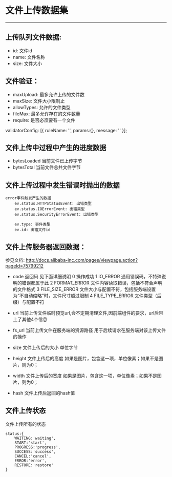 # 文件上传数据集

-------------------------------

## 上传队列文件数据:	
* id: 文件id   
* name: 文件名称  
* size: 文件大小  


## 文件验证：
* maxUpload: 最多允许上传的文件数
* maxSize: 文件大小限制止   
* allowTypes: 允许的文件类型  
* fileMax: 最多允许存在的文件数量 
* require: 是否必须要有一个文件  

validatorConfig: [{
	ruleName: '',
	params:{},
	message: ''	
}];



## 文件上传中过程中产生的进度数据
 * bytesLoaded 当前文件已上传字节
 * bytesTotal 当前文件总共文件字节


## 文件上传过程中发生错误时抛出的数据
	error事件触发产生的数据
		ev.status.HTTPStatusEvent: 出错类型
		ev.status.IOErrorEvent: 出错类型
		ev.status.SecurityErrorEvent: 出错类型

		ev.type: 事件类型
		ev.id: 出错文件id


## 文件上传服务器返回数据： 

参见文档: http://docs.alibaba-inc.com/pages/viewpage.action?pageId=75799212

* code	 返回码	 见下面详细说明
	0	 操作成功
	1	 IO_ERROR 通用错误码，不特殊说明的错误都属于此 
	2 FORMAT_ERROR 
		文件内容读取错误，包括不符合声明的文件格式 
	3 FILE_SIZE_ERROR 文件大小与配置不符，包括服务端设置为“不自动缩略”时，文件尺寸超过限制 
	4 FILE_TYPE_ERROR 文件类型（后缀）与配置不符

* url 当前上传文件临时预览url,会不定期清理文件,因前端组件的要求，url后带上了其他4个信息
* fs_url	 当前上传文件在服务端的资源路径	 用于后续请求在服务端对该上传文件的操作 
* size	 文件上传后的大小	 单位字节
* height	 文件上传后的高度	 如果是图片，包含这一项，单位像素；如果不是图片，则为0；
* width	 文件上传后的宽度	 如果是图片，包含这一项，单位像素；如果不是图片，则为0；
* hash	 文件上传后返回的hash值	 

## 文件上传状态
文件上传所有的状态  

	status:{  
		WAITING:'waiting',  
		START:'start',  
		PROGRESS:'progress', 
		SUCCESS:'success',  
		CANCEL:'cancel',  
		ERROR:'error',  
		RESTORE:'restore'  
	}